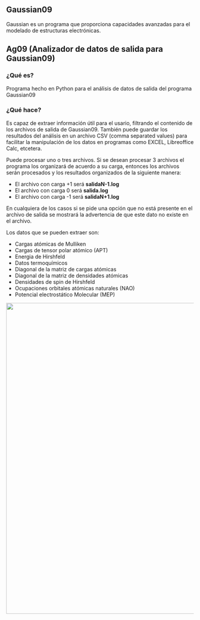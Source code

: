 
## Gaussian09

Gaussian es un programa que proporciona capacidades avanzadas para el modelado de estructuras electrónicas.


## Ag09 (Analizador de datos de salida para Gaussian09)

### ¿Qué es?

Programa hecho en Python para el análisis de datos de salida del programa Gaussian09


### ¿Qué hace?

Es capaz de extraer información útil para el usario, filtrando el contenido de los archivos de salida de Gaussian09.
También puede guardar los resultados del análisis en un archivo CSV (comma separated values) para facilitar 
la manipulación de los datos en programas como EXCEL, Libreoffice Calc, etcetera.  

Puede procesar uno o tres archivos. Si se desean procesar 3 archivos el programa los organizará
de acuerdo a su carga, entonces los archivos serán procesados y los resultados organizados de la siguiente
manera:

* El archivo con carga +1 será **salidaN-1.log**
* El archivo con carga 0 será **salida.log**
* El archivo con carga -1 será **salidaN+1.log**

En cualquiera de los casos si se pide una opción que no está presente en el archivo de salida
se mostrará la advertencia de que este dato no existe en el archivo. 

Los datos que se pueden extraer son:

* Cargas atómicas de Mulliken
* Cargas de tensor polar atómico (APT)
* Energia de Hirshfeld
* Datos termoquímicos
* Diagonal de la matriz de cargas atómicas
* Diagonal de la matriz de densidades atómicas
* Densidades de spin de Hirshfeld
* Ocupaciones orbitales atómicas naturales (NAO)
* Potencial electrostático Molecular (MEP)


<a href="https://asciinema.org/a/14"><img src="https://asciinema.org/a/14.png" width="836"/></a>
